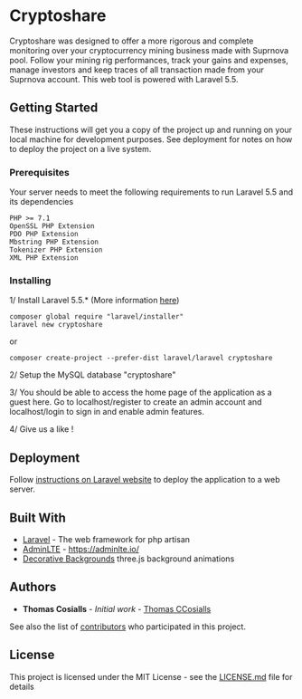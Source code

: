# Cryptoshare

Cryptoshare was designed to offer a more rigorous and complete monitoring over your cryptocurrency mining business made with Suprnova pool. 
Follow your mining rig performances, track your gains and expenses, manage investors and keep traces of all transaction made from your Suprnova account. This web tool is powered with Laravel 5.5. 

## Getting Started

These instructions will get you a copy of the project up and running on your local machine for development purposes. See deployment for notes on how to deploy the project on a live system.

### Prerequisites

Your server needs to meet the following requirements to run Laravel 5.5 and its dependencies

```
PHP >= 7.1
OpenSSL PHP Extension
PDO PHP Extension
Mbstring PHP Extension
Tokenizer PHP Extension
XML PHP Extension
```

### Installing

1/ Install Laravel 5.5.* (More information [here](https://laravel.com/docs/5.5/installation))

```
composer global require "laravel/installer"
laravel new cryptoshare

```

or 

```
composer create-project --prefer-dist laravel/laravel cryptoshare
```
2/ Setup the MySQL database "cryptoshare"

3/ You should be able to access the home page of the application as a guest here.
Go to localhost/register to create an admin account and localhost/login to sign in and enable admin features.

4/ Give us a like !

## Deployment

Follow [instructions on Laravel website](https://laravel.com/docs/5.5/deployment) to deploy the application to a web server. 

## Built With

* [Laravel](http://www.dropwizard.io/1.0.2/docs/) - The web framework for php artisan
* [AdminLTE](https://maven.apache.org/) - https://adminlte.io/
* [Decorative Backgrounds](https://tympanus.net/codrops/?p=33168) three.js background animations

## Authors

* **Thomas Cosialls** - *Initial work* - [Thomas CCosialls](https://github.com/tomtomdu73)

See also the list of [contributors](https://github.com/your/project/contributors) who participated in this project.

## License

This project is licensed under the MIT License - see the [LICENSE.md](LICENSE.md) file for details
